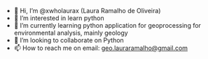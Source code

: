 - 👋 Hi, I’m @xwholaurax (Laura Ramalho de Oliveira)
- 👀 I’m interested in  learn python
- 🌱 I’m currently learning  python application for geoprocessing for environmental analysis, mainly geology
- 💞️ I’m looking to collaborate on  Python
- 📫 How to reach me  on email: geo.lauraramalho@gmail.com

<!---
xwholaurax/xwholaurax is a ✨ special ✨ repository because its `README.md` (this file) appears on your GitHub profile.
You can click the Preview link to take a look at your changes.
--->
